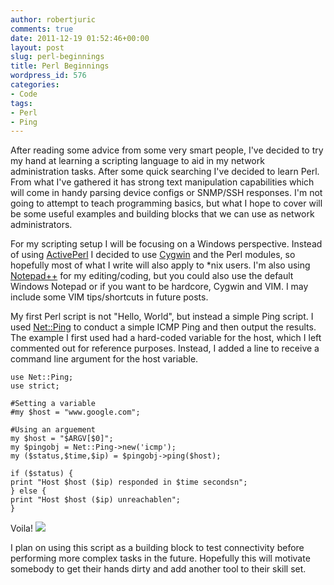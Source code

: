 ```yaml
---
author: robertjuric
comments: true
date: 2011-12-19 01:52:46+00:00
layout: post
slug: perl-beginnings
title: Perl Beginnings
wordpress_id: 576
categories:
- Code
tags:
- Perl
- Ping
---
```


After reading some advice from some very smart people, I've decided to try my hand at learning a scripting language to aid in my network administration tasks. After some quick searching I've decided to learn Perl. From what I've gathered it has strong text manipulation capabilities which will come in handy parsing device configs or SNMP/SSH responses. I'm not going to attempt to teach programming basics, but what I hope to cover will be some useful examples and building blocks that we can use as network administrators.

For my scripting setup I will be focusing on a Windows perspective. Instead of using [ActivePerl](http://www.activestate.com/activeperl/downloads) I decided to use [Cygwin](http://www.cygwin.com/) and the Perl modules, so hopefully most of what I write will also apply to *nix users. I'm also using [Notepad++](http://notepad-plus-plus.org/) for my editing/coding, but you could also use the default Windows Notepad or if you want to be hardcore, Cygwin and VIM. I may include some VIM tips/shortcuts in future posts.

My first Perl script is not "Hello, World", but instead a simple Ping script. I used [Net::Ping](http://perldoc.perl.org/Net/Ping.html) to conduct a simple ICMP Ping and then output the results. The example I first used had a hard-coded variable for the host, which I left commented out for reference purposes. Instead, I added a line to receive a command line argument for the host variable.

    
    use Net::Ping;
    use strict;
    
    #Setting a variable
    #my $host = "www.google.com";
    
    #Using an arguement
    my $host = "$ARGV[$0]";
    my $pingobj = Net::Ping->new('icmp');
    my ($status,$time,$ip) = $pingobj->ping($host);
    
    if ($status) {
    print "Host $host ($ip) responded in $time secondsn";
    } else {
    print "Host $host ($ip) unreachablen";
    }
    


Voila!
[![](http://robertj.files.wordpress.com/2011/12/screenshot016.jpg)](http://robertj.files.wordpress.com/2011/12/screenshot016.jpg)

I plan on using this script as a building block to test connectivity before performing more complex tasks in the future. Hopefully this will motivate somebody to get their hands dirty and add another tool to their skill set.

